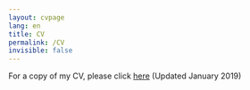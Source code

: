 ```yaml
---
layout: cvpage
lang: en
title: CV
permalink: /CV
invisible: false
---
```


For a copy of my CV, please click [here](/assets/Hartnett_CV_January2019.pdf) (Updated January 2019)


